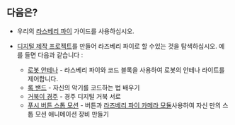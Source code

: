 ## 다음은?

+ 우리의 [라스베리 파이](https://projects.raspberrypi.org/en/projects/raspberry-pi-using) 가이드를 사용하십시오.

+ [디지털 제작 프로젝트](https://projects.raspberrypi.org)를 만들어 라즈베리 파이로 할 수있는 것을 탐색하십시오. 예를 들면 다음과 같습니다 :
    
    + [로봇 안테나](https://projects.raspberrypi.org/en/projects/robot-antenna) - 라스베리 파이와 코드 블록을 사용하여 로봇의 안테나 라이트를 제어합니다.
    + [록 밴드](https://projects.raspberrypi.org/en/projects/rock-band) - 자신의 악기를 코드하는 법 배우기
    + [거북이 경주](https://projects.raspberrypi.org/en/projects/turtle-race) - 경주 디지털 거북 서로
    + [푸시 버튼 스톱 모션](https://projects.raspberrypi.org/en/projects/push-button-stop-motion) - 버튼과 [라즈베리 파이 카메라 모듈](https://www.raspberrypi.org/products/camera-module-v2/)사용하여 자신 만의 스톱 모션 애니메이션 장비 만들기